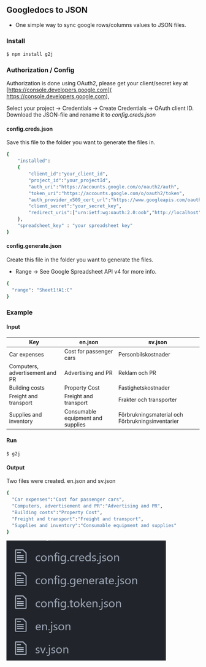 ## Googledocs to JSON
- One simple way to sync google rows/columns values to JSON files.

### Install
```bash
$ npm install g2j
```

### Authorization / Config

Authorization is done using OAuth2, please get your client/secret key at [https://console.developers.google.com]( https://console.developers.google.com),

Select your project -> Credentials  -> Create Credentials -> OAuth client ID.
Download the JSON-file and rename it to *config.creds.json*

#### config.creds.json

Save this file to the folder you want to generate the files in.

```bash
{
    "installed":
    {
        "client_id":"your_client_id",
        "project_id":"your_projectId",
        "auth_uri":"https://accounts.google.com/o/oauth2/auth",
        "token_uri":"https://accounts.google.com/o/oauth2/token",
        "auth_provider_x509_cert_url":"https://www.googleapis.com/oauth2/v1/certs",
        "client_secret":"your_secret_key",
        "redirect_uris":["urn:ietf:wg:oauth:2.0:oob","http://localhost"]
    },
    "spreadsheet_key" : "your spreadsheet key"
}
```

#### config.generate.json

Create this file in the folder you want to generate the files.

- Range -> See Google Spreadsheet API v4 for more info.
```bash
{
  "range": "Sheet1!A1:C"
}
```

### Example

#### Input

| Key                             | en.json                           | sv.json                                          |
|---------------------------------|-----------------------------------|--------------------------------------------------|
| Car expenses                    | Cost for passenger cars           | Personbilskostnader                              |
| Computers, advertisement and PR | Advertising and PR                | Reklam och PR                                    |
| Building costs                  | Property Cost                     | Fastighetskostnader                              |
| Freight and transport           | Freight and transport             | Frakter och transporter                          |
| Supplies and inventory          | Consumable equipment and supplies | Förbrukningsmaterial och Förbrukningsinventarier |

#### Run
```
$ g2j
```

#### Output

Two files were created.
en.json and sv.json

```bash
{
  "Car expenses":"Cost for passenger cars",
  "Computers, advertisement and PR":"Advertising and PR",
  "Building costs":"Property Cost",
  "Freight and transport":"Freight and transport",
  "Supplies and inventory":"Consumable equipment and supplies"
}
```

![alt tag](output.PNG)
